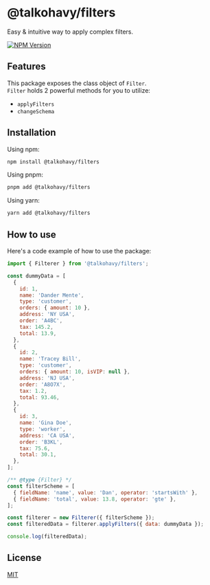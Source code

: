 # @talkohavy/filters

Easy & intuitive way to apply complex filters.

[![NPM Version][npm-version-image]][npm-url]

## Features

This package exposes the class object of `Filter`.  
`Filter` holds 2 powerful methods for you to utilize:

- `applyFilters`
- `changeSchema`

## Installation

Using npm:

```bash
npm install @talkohavy/filters
```

Using pnpm:

```bash
pnpm add @talkohavy/filters
```

Using yarn:

```bash
yarn add @talkohavy/filters
```

## How to use

Here's a code example of how to use the package:

```js
import { Filterer } from '@talkohavy/filters';

const dummyData = [
  {
    id: 1,
    name: 'Dander Mente',
    type: 'customer',
    orders: { amount: 10 },
    address: 'NY USA',
    order: 'A4BC',
    tax: 145.2,
    total: 13.9,
  },
  {
    id: 2,
    name: 'Tracey Bill',
    type: 'customer',
    orders: { amount: 10, isVIP: null },
    address: 'NJ USA',
    order: 'A8O7X',
    tax: 1.2,
    total: 93.46,
  },
  {
    id: 3,
    name: 'Gina Doe',
    type: 'worker',
    address: 'CA USA',
    order: 'B3KL',
    tax: 75.6,
    total: 30.1,
  },
];

/** @type {Filter} */
const filterScheme = [
  { fieldName: 'name', value: 'Dan', operator: 'startsWith' },
  { fieldName: 'total', value: 13.8, operator: 'gte' },
];

const filterer = new Filterer({ filterScheme });
const filteredData = filterer.applyFilters({ data: dummyData });

console.log(filteredData);
```

## License

[MIT](LICENSE)

[npm-url]: https://npmjs.com/package/@talkohavy/filters
[npm-version-image]: https://badge.fury.io/js/@talkohavy%2Ffilters.svg
